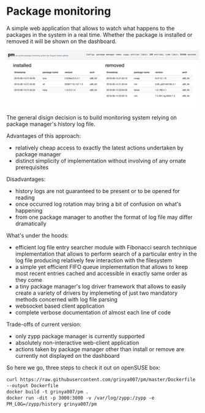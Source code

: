Package monitoring
==================

A simple web application that allows to watch what happens to the packages in the system
in a real time. Whether the package is installed or removed it will be shown on the dashboard.

![Screen Shot](public/screenshot.png)

The general disign decision is to build monitoring system relying on package manager's
history log file.

Advantages of this approach:
- relatively cheap access to exactly the latest actions undertaken by package manager
- distinct simplicity of implementation without involving of any ornate prerequisites

Disadvantages:
- history logs are not guaranteed to be present or to be opened for reading
- once occurred log rotation may bring a bit of confusion on what's happening
- from one package manager to another the format of log file may differ dramatically

What's under the hoods:
- efficient log file entry searcher module with Fibonacci search technique implementation that allows to
perform search of a particular entry in the log file producing relatively few interaction with the filesystem
- a simple yet efficient FIFO queue implementation that allows to keep most recent entries cached and accessible in
exactly same order as they come
- a tiny package manager's log driver framework that allows to easily create a variety of drivers by implemeting
of just two mandatory methods concerned with log file parsing
- websocket based client application
- complete verbose documentation of almost each line of code

Trade-offs of current version:
- only zypp package manager is currently supported
- absolutely non-interactive web-client application
- actions taken by package manager other than install or remove are currently not displayed on the dashboard

So here we go, three steps to check it out on openSUSE box:
```
curl https://raw.githubusercontent.com/grinya007/pm/master/Dockerfile --output Dockerfile
docker build -t grinya007/pm .
docker run -dit -p 3000:3000 -v /var/log/zypp:/zypp -e PM_LOG=/zypp/history grinya007/pm
```
